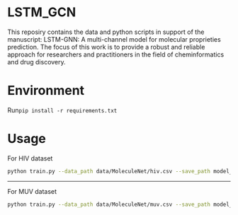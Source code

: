# LSTM_GCN

This reposiry contains the data and python scripts in support of the manuscript: LSTM-GNN: A multi-channel model for molecular proprieties prediction. The focus of this work is to provide a robust and reliable approach for researchers and practitioners in the field of cheminformatics and drug discovery.

# **Environment**

Run`pip install -r requirements.txt`

# **Usage**

For HIV dataset
```sh
python train.py --data_path data/MoleculeNet/hiv.csv --save_path model_save --log_path log --seed <seed> --epochs <epochs> --num_folds <folds>
```

---------

For MUV dataset
```sh
python train.py --data_path data/MoleculeNet/muv.csv --save_path model_save --log_path log --seed <seed> --epochs <epochs> --num_folds <folds>
```